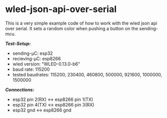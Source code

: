 # wled-json-api-over-serial
This is a very simple example code of how to work with the wled json api over serial. It sets a random color when pushing a button on the sending-mcu.

***Test-Setup:***
- sending-µC: esp32 
- recieving-µC: esp8266
- wled version: "WLED-0.13.0-b6"
- baud rate: 115200 
- tested baudrates: 115200, 230400, 460800, 500000, 921600, 1000000, 1500000

***Connections:***
- esp32 pin 2(RX) <-> esp8266 pin 1(TX)
- esp32 pin 4(TX) <-> esp8266 pin 3(RX)
- esp32 gnd <-> esp8266 gnd
